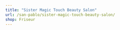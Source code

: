 ```yaml
---
title: "Sister Magic Touch Beauty Salon"
url: /san-pablo/sister-magic-touch-beauty-salon/
shop: Friseur
---
```


